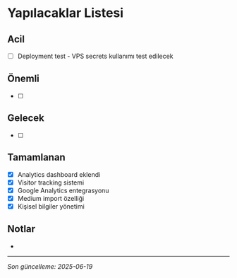 # Yapılacaklar Listesi

## Acil
- [ ] Deployment test - VPS secrets kullanımı test edilecek 

## Önemli
- [ ] 

## Gelecek
- [ ] 

## Tamamlanan
- [x] Analytics dashboard eklendi
- [x] Visitor tracking sistemi
- [x] Google Analytics entegrasyonu
- [x] Medium import özelliği
- [x] Kişisel bilgiler yönetimi

## Notlar
- 

---
*Son güncelleme: 2025-06-19*